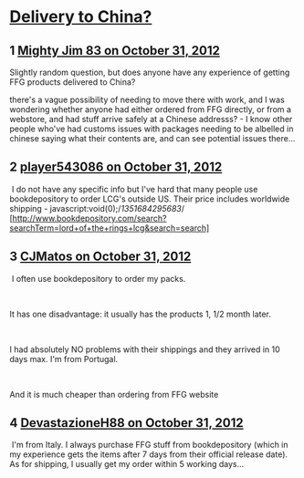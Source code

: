 # [Delivery to China?](https://community.fantasyflightgames.com/topic/73547-delivery-to-china/)

## 1 [Mighty Jim 83 on October 31, 2012](https://community.fantasyflightgames.com/topic/73547-delivery-to-china/?do=findComment&comment=717118)

Slightly random question, but does anyone have any experience of getting FFG products delivered to China?

there's a vague possibility of needing to move there with work, and I was wondering whether anyone had either ordered from FFG directly, or from a webstore, and had stuff arrive safely at a Chinese addresss? - I know other people who've had customs issues with packages needing to be albelled in chinese saying what their contents are, and can see potential issues there…

## 2 [player543086 on October 31, 2012](https://community.fantasyflightgames.com/topic/73547-delivery-to-china/?do=findComment&comment=717133)

 I do not have any specific info but I've hard that many people use bookdepository to order LCG's outside US. Their price includes worldwide shipping - javascript:void(0);/*1351684295683*/ [http://www.bookdepository.com/search?searchTerm=lord+of+the+rings+lcg&search=search]

## 3 [CJMatos on October 31, 2012](https://community.fantasyflightgames.com/topic/73547-delivery-to-china/?do=findComment&comment=717202)

 I often use bookdepository to order my packs.

 

It has one disadvantage: it usually has the products 1, 1/2 month later.

 

I had absolutely NO problems with their shippings and they arrived in 10 days max. I'm from Portugal.

 

And it is much cheaper than ordering from FFG website

## 4 [DevastazioneH88 on October 31, 2012](https://community.fantasyflightgames.com/topic/73547-delivery-to-china/?do=findComment&comment=717254)

 I'm from Italy. I always purchase FFG stuff from bookdepository (which in my experience gets the items after 7 days from their official release date). As for shipping, I usually get my order within 5 working days…


